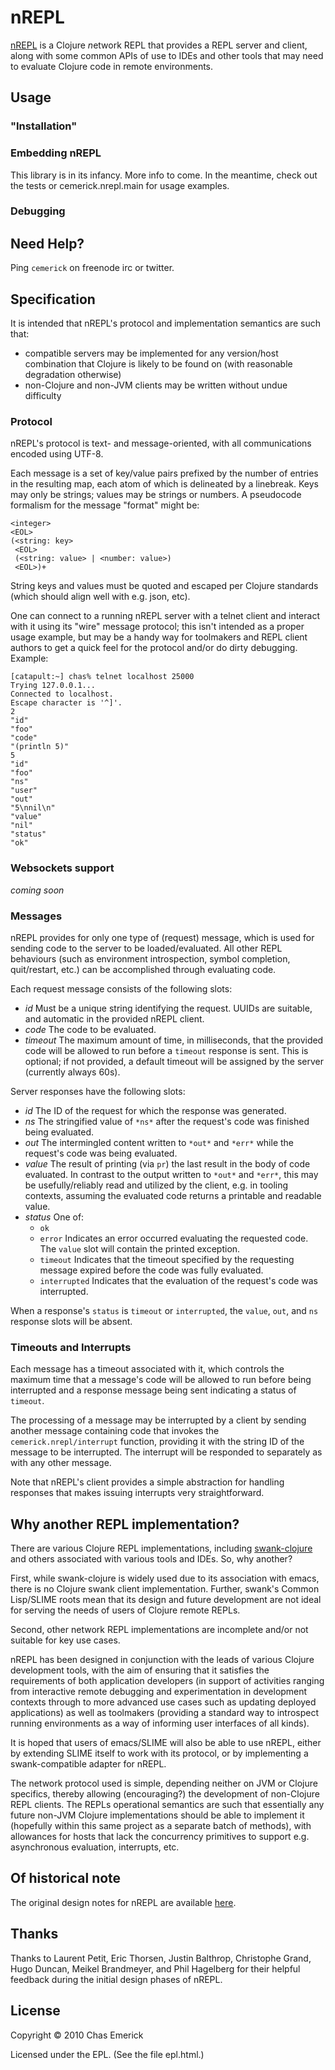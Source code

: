 # nREPL

[nREPL](http://github.com/cemerick/nREPL) is a Clojure *n*etwork REPL
that provides a REPL server and client, along with some common APIs
of use to IDEs and other tools that may need to evaluate Clojure
code in remote environments.

## Usage

### "Installation"

### Embedding nREPL

This library is in its infancy.  More info to come.  In the meantime,
check out the tests or cemerick.nrepl.main for usage examples.

### Debugging

## Need Help?

Ping `cemerick` on freenode irc or twitter.

## Specification

It is intended that nREPL's protocol and implementation semantics are such that:

- compatible servers may be implemented for any version/host combination that Clojure
is likely to be found on (with reasonable degradation otherwise)
- non-Clojure and non-JVM clients may be written without undue difficulty 

### Protocol

nREPL's protocol is text- and message-oriented, with all communications encoded using
UTF-8.

Each message is a set of key/value pairs prefixed by the number of entries in the
resulting map, each atom of which is delineated by a linebreak. Keys may only be strings;
values may be strings or numbers.  A pseudocode formalism for the message "format" might be:

    <integer>
    <EOL>
    (<string: key>
     <EOL>
     (<string: value> | <number: value>)
     <EOL>)+

String keys and values must be quoted and escaped per Clojure standards
(which should align well with e.g. json, etc).

One can connect to a running nREPL server with a telnet client and interact with
it using its "wire" message protocol; this isn't intended as a proper usage example,
but may be a handy way for toolmakers and REPL client authors to get a quick feel
for the protocol and/or do dirty debugging.  Example:

    [catapult:~] chas% telnet localhost 25000
    Trying 127.0.0.1...
    Connected to localhost.
    Escape character is '^]'.
    2
    "id"
    "foo"
    "code"
    "(println 5)"
    5
    "id"
    "foo"
    "ns"
    "user"
    "out"
    "5\nnil\n"
    "value"
    "nil"
    "status"
    "ok"

### Websockets support

*coming soon*

### Messages

nREPL provides for only one type of (request) message, which is used for sending code
to the server to be loaded/evaluated.  All other REPL behaviours (such as environment
introspection, symbol completion, quit/restart, etc.) can be accomplished through
evaluating code.

Each request message consists of the following slots:

- *id* Must be a unique string identifying the request. UUIDs are suitable, and automatic
in the provided nREPL client.
- *code* The code to be evaluated.
- *timeout* The maximum amount of time, in milliseconds, that the provided code will be
allowed to run before a `timeout` response is sent.  This is optional; if not provided,
a default timeout will be assigned by the server (currently always 60s).

Server responses have the following slots:

- *id* The ID of the request for which the response was generated.
- *ns* The stringified value of `*ns*` after the request's code was finished being evaluated.
- *out* The intermingled content written to `*out*` and `*err*` while the request's
code was being evaluated.
- *value* The result of printing (via `pr`) the last result in the body of code evaluated.
In contrast to the output written to `*out*` and `*err*`, this may be usefully/reliably
read and utilized by the client, e.g. in tooling contexts, assuming the evaluated code
returns a printable and readable value.
- *status* One of:
    - `ok`
    - `error` Indicates an error occurred evaluating the requested code.  The `value` slot
will contain the printed exception.
    - `timeout` Indicates that the timeout specified by the requesting message
expired before the code was fully evaluated.
    - `interrupted` Indicates that the evaluation of the request's code was interrupted.

When a response's `status` is `timeout` or `interrupted`, the `value`, `out`, and `ns`
response slots will be absent.

### Timeouts and Interrupts

Each message has a timeout associated with it, which controls the maximum time that a
message's code will be allowed to run before being interrupted and a response message
being sent indicating a status of `timeout`.

The processing of a message may be interrupted by a client by sending another message
containing code that invokes the `cemerick.nrepl/interrupt` function, providing it with
the string ID of the message to be interrupted.  The interrupt will be responded to
separately as with any other message.

Note that nREPL's client provides a simple abstraction for handling responses that makes
issuing interrupts very straightforward.

## Why another REPL implementation?

There are various Clojure REPL implementations, including
[swank-clojure](http://github.com/technomancy/swank-clojure)
and others associated with various tools and IDEs.  So, why
another?

First, while swank-clojure is widely used due to its association with
emacs, there is no Clojure swank client implementation.  Further, swank's
Common Lisp/SLIME roots mean that its design and future development
are not ideal for serving the needs of users of Clojure remote REPLs.  

Second, other network REPL implementations are incomplete and/or
not suitable for key use cases.

nREPL has been designed in conjunction with the leads of various
Clojure development tools, with the aim of ensuring that it satisfies the
requirements of both application developers (in support of activities ranging
from interactive remote debugging and experimentation in development
contexts through to more advanced use cases such as updating deployed
applications) as well as toolmakers (providing a standard way to
introspect running environments as a way of informing user interfaces
of all kinds).

It is hoped that users of emacs/SLIME will also be able to use nREPL, either
by extending SLIME itself to work with its protocol, or by implementing 
a swank-compatible adapter for nREPL.

The network protocol used is simple, depending neither
on JVM or Clojure specifics, thereby allowing (encouraging?) the development
of non-Clojure REPL clients.  The REPLs operational semantics are such
that essentially any future non-JVM Clojure implementations should be able to
implement it (hopefully within this same project as a separate batch
of methods), with allowances for hosts that lack the concurrency primitives
to support e.g. asynchronous evaluation, interrupts, etc.

## Of historical note

The original design notes for nREPL are available [here](https://docs.google.com/document/edit?id=1dnb1ONTpK9ttO5W4thxiXkU5Ki89gK62anRqKEK4YZI&authkey=CMuszuMI&hl=en#). 

## Thanks

Thanks to Laurent Petit, Eric Thorsen, Justin Balthrop, Christophe Grand,
Hugo Duncan, Meikel Brandmeyer, and Phil Hagelberg for their helpful feedback during the initial
design phases of nREPL.

## License

Copyright © 2010 Chas Emerick

Licensed under the EPL. (See the file epl.html.)
